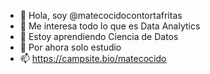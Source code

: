 - 👋 Hola, soy @matecocidocontortafritas
- 👀 Me interesa todo lo que es Data Analytics
- 🌱 Estoy aprendiendo Ciencia de Datos
- 💞️ Por ahora solo estudio
- 📫 https://campsite.bio/matecocido

<!---
matecocidocontortafritas/matecocidocontortafritas is a ✨ special ✨ repository because its `README.md` (this file) appears on your GitHub profile.
You can click the Preview link to take a look at your changes.
--->

